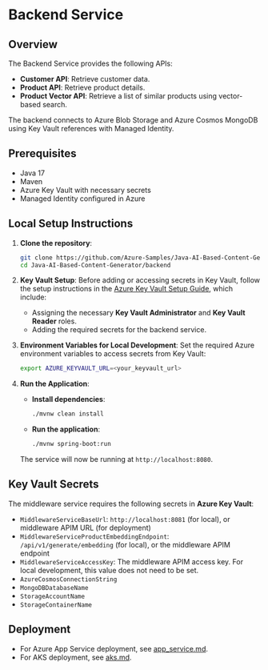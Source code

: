 # Backend Service

## Overview
The Backend Service provides the following APIs:
- **Customer API**: Retrieve customer data.
- **Product API**: Retrieve product details.
- **Product Vector API**: Retrieve a list of similar products using vector-based search.

The backend connects to Azure Blob Storage and Azure Cosmos MongoDB using Key Vault references with Managed Identity.

## Prerequisites
- Java 17
- Maven
- Azure Key Vault with necessary secrets
- Managed Identity configured in Azure

## Local Setup Instructions
1. **Clone the repository**:
    ```bash
    git clone https://github.com/Azure-Samples/Java-AI-Based-Content-Generator
    cd Java-AI-Based-Content-Generator/backend
    ```
2. **Key Vault Setup**:
   Before adding or accessing secrets in Key Vault, follow the setup instructions in the [Azure Key Vault Setup Guide](../key_vault_setup.md), which include:
    * Assigning the necessary **Key Vault Administrator** and **Key Vault Reader** roles.
    * Adding the required secrets for the backend service.

3. **Environment Variables for Local Development**:
   Set the required Azure environment variables to access secrets from Key Vault:
    ```bash
    export AZURE_KEYVAULT_URL=<your_keyvault_url>
    ```

4. **Run the Application**:
    * **Install dependencies**:
      ```bash
      ./mvnw clean install
      ```
    * **Run the application**:
      ```bash
      ./mvnw spring-boot:run
      ```

   The service will now be running at `http://localhost:8080`.

## Key Vault Secrets
The middleware service requires the following secrets in **Azure Key Vault**:
- `MiddlewareServiceBaseUrl`: `http://localhost:8081` (for local), or middleware APIM URL (for deployment)
- `MiddlewareServiceProductEmbeddingEndpoint`: `/api/v1/generate/embedding` (for local), or the middleware APIM endpoint
- `MiddlewareServiceAccessKey`: The middleware APIM access key. For local development, this value does not need to be set.
- `AzureCosmosConnectionString`
- `MongoDBDatabaseName`
- `StorageAccountName`
- `StorageContainerName`

## Deployment
- For Azure App Service deployment, see [app_service.md](./app_service.md).
- For AKS deployment, see [aks.md](./aks.md).
